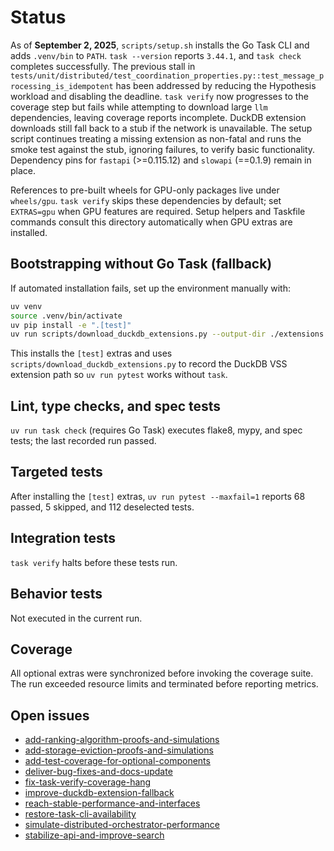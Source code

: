 # Status

As of **September 2, 2025**, `scripts/setup.sh` installs the Go Task CLI and
adds `.venv/bin` to `PATH`. `task --version` reports `3.44.1`, and `task check`
completes successfully. The previous stall in
`tests/unit/distributed/test_coordination_properties.py::test_message_processing_is_idempotent`
has been addressed by reducing the Hypothesis workload and disabling the
deadline. `task verify` now progresses to the coverage step but fails while
attempting to download large `llm` dependencies, leaving coverage reports
incomplete. DuckDB extension downloads still fall back to a stub if the network
is unavailable. The setup script continues treating a missing extension as
non-fatal and runs the smoke test against the stub, ignoring failures, to
verify basic functionality. Dependency pins for `fastapi` (>=0.115.12) and
`slowapi` (==0.1.9) remain in place.

References to pre-built wheels for GPU-only packages live under `wheels/gpu`.
`task verify` skips these dependencies by default; set `EXTRAS=gpu` when GPU
features are required. Setup helpers and Taskfile commands consult this
directory automatically when GPU extras are installed.

## Bootstrapping without Go Task (fallback)

If automated installation fails, set up the environment manually with:

```bash
uv venv
source .venv/bin/activate
uv pip install -e ".[test]"
uv run scripts/download_duckdb_extensions.py --output-dir ./extensions
```

This installs the `[test]` extras and uses
`scripts/download_duckdb_extensions.py` to record the DuckDB VSS extension path
so `uv run pytest` works without `task`.

## Lint, type checks, and spec tests
`uv run task check` (requires Go Task) executes flake8, mypy, and spec tests;
the last recorded run passed.

## Targeted tests
After installing the `[test]` extras, `uv run pytest --maxfail=1` reports
68 passed, 5 skipped, and 112 deselected tests.

## Integration tests
`task verify` halts before these tests run.

## Behavior tests
Not executed in the current run.

## Coverage
All optional extras were synchronized before invoking the coverage suite.
The run exceeded resource limits and terminated before reporting metrics.

## Open issues
- [add-ranking-algorithm-proofs-and-simulations](
  issues/add-ranking-algorithm-proofs-and-simulations.md)
- [add-storage-eviction-proofs-and-simulations](
  issues/add-storage-eviction-proofs-and-simulations.md)
- [add-test-coverage-for-optional-components](
  issues/add-test-coverage-for-optional-components.md)
- [deliver-bug-fixes-and-docs-update](
  issues/deliver-bug-fixes-and-docs-update.md)
- [fix-task-verify-coverage-hang](
  issues/fix-task-verify-coverage-hang.md)
- [improve-duckdb-extension-fallback](
  issues/improve-duckdb-extension-fallback.md)
- [reach-stable-performance-and-interfaces](
  issues/reach-stable-performance-and-interfaces.md)
- [restore-task-cli-availability](
  issues/restore-task-cli-availability.md)
- [simulate-distributed-orchestrator-performance](
  issues/simulate-distributed-orchestrator-performance.md)
- [stabilize-api-and-improve-search](
  issues/stabilize-api-and-improve-search.md)
